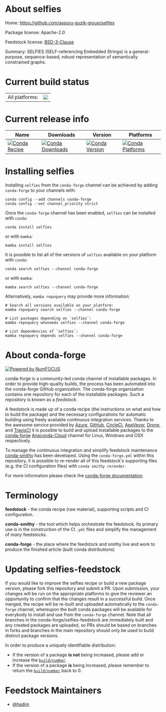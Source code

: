 About selfies
=============

Home: https://github.com/aspuru-guzik-group/selfies

Package license: Apache-2.0

Feedstock license: [BSD-3-Clause](https://github.com/conda-forge/selfies-feedstock/blob/main/LICENSE.txt)

Summary: SELFIES (SELF-referencIng Embedded Strings) is a general-purpose, sequence-based, robust representation of semantically constrained graphs.

Current build status
====================


<table><tr><td>All platforms:</td>
    <td>
      <a href="https://dev.azure.com/conda-forge/feedstock-builds/_build/latest?definitionId=10585&branchName=main">
        <img src="https://dev.azure.com/conda-forge/feedstock-builds/_apis/build/status/selfies-feedstock?branchName=main">
      </a>
    </td>
  </tr>
</table>

Current release info
====================

| Name | Downloads | Version | Platforms |
| --- | --- | --- | --- |
| [![Conda Recipe](https://img.shields.io/badge/recipe-selfies-green.svg)](https://anaconda.org/conda-forge/selfies) | [![Conda Downloads](https://img.shields.io/conda/dn/conda-forge/selfies.svg)](https://anaconda.org/conda-forge/selfies) | [![Conda Version](https://img.shields.io/conda/vn/conda-forge/selfies.svg)](https://anaconda.org/conda-forge/selfies) | [![Conda Platforms](https://img.shields.io/conda/pn/conda-forge/selfies.svg)](https://anaconda.org/conda-forge/selfies) |

Installing selfies
==================

Installing `selfies` from the `conda-forge` channel can be achieved by adding `conda-forge` to your channels with:

```
conda config --add channels conda-forge
conda config --set channel_priority strict
```

Once the `conda-forge` channel has been enabled, `selfies` can be installed with `conda`:

```
conda install selfies
```

or with `mamba`:

```
mamba install selfies
```

It is possible to list all of the versions of `selfies` available on your platform with `conda`:

```
conda search selfies --channel conda-forge
```

or with `mamba`:

```
mamba search selfies --channel conda-forge
```

Alternatively, `mamba repoquery` may provide more information:

```
# Search all versions available on your platform:
mamba repoquery search selfies --channel conda-forge

# List packages depending on `selfies`:
mamba repoquery whoneeds selfies --channel conda-forge

# List dependencies of `selfies`:
mamba repoquery depends selfies --channel conda-forge
```


About conda-forge
=================

[![Powered by
NumFOCUS](https://img.shields.io/badge/powered%20by-NumFOCUS-orange.svg?style=flat&colorA=E1523D&colorB=007D8A)](https://numfocus.org)

conda-forge is a community-led conda channel of installable packages.
In order to provide high-quality builds, the process has been automated into the
conda-forge GitHub organization. The conda-forge organization contains one repository
for each of the installable packages. Such a repository is known as a *feedstock*.

A feedstock is made up of a conda recipe (the instructions on what and how to build
the package) and the necessary configurations for automatic building using freely
available continuous integration services. Thanks to the awesome service provided by
[Azure](https://azure.microsoft.com/en-us/services/devops/), [GitHub](https://github.com/),
[CircleCI](https://circleci.com/), [AppVeyor](https://www.appveyor.com/),
[Drone](https://cloud.drone.io/welcome), and [TravisCI](https://travis-ci.com/)
it is possible to build and upload installable packages to the
[conda-forge](https://anaconda.org/conda-forge) [Anaconda-Cloud](https://anaconda.org/)
channel for Linux, Windows and OSX respectively.

To manage the continuous integration and simplify feedstock maintenance
[conda-smithy](https://github.com/conda-forge/conda-smithy) has been developed.
Using the ``conda-forge.yml`` within this repository, it is possible to re-render all of
this feedstock's supporting files (e.g. the CI configuration files) with ``conda smithy rerender``.

For more information please check the [conda-forge documentation](https://conda-forge.org/docs/).

Terminology
===========

**feedstock** - the conda recipe (raw material), supporting scripts and CI configuration.

**conda-smithy** - the tool which helps orchestrate the feedstock.
                   Its primary use is in the construction of the CI ``.yml`` files
                   and simplify the management of *many* feedstocks.

**conda-forge** - the place where the feedstock and smithy live and work to
                  produce the finished article (built conda distributions)


Updating selfies-feedstock
==========================

If you would like to improve the selfies recipe or build a new
package version, please fork this repository and submit a PR. Upon submission,
your changes will be run on the appropriate platforms to give the reviewer an
opportunity to confirm that the changes result in a successful build. Once
merged, the recipe will be re-built and uploaded automatically to the
`conda-forge` channel, whereupon the built conda packages will be available for
everybody to install and use from the `conda-forge` channel.
Note that all branches in the conda-forge/selfies-feedstock are
immediately built and any created packages are uploaded, so PRs should be based
on branches in forks and branches in the main repository should only be used to
build distinct package versions.

In order to produce a uniquely identifiable distribution:
 * If the version of a package **is not** being increased, please add or increase
   the [``build/number``](https://docs.conda.io/projects/conda-build/en/latest/resources/define-metadata.html#build-number-and-string).
 * If the version of a package **is** being increased, please remember to return
   the [``build/number``](https://docs.conda.io/projects/conda-build/en/latest/resources/define-metadata.html#build-number-and-string)
   back to 0.

Feedstock Maintainers
=====================

* [@hadim](https://github.com/hadim/)

